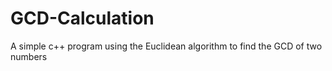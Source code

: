 # GCD-Calculation
A simple c++ program using the Euclidean algorithm to find the GCD of two numbers
